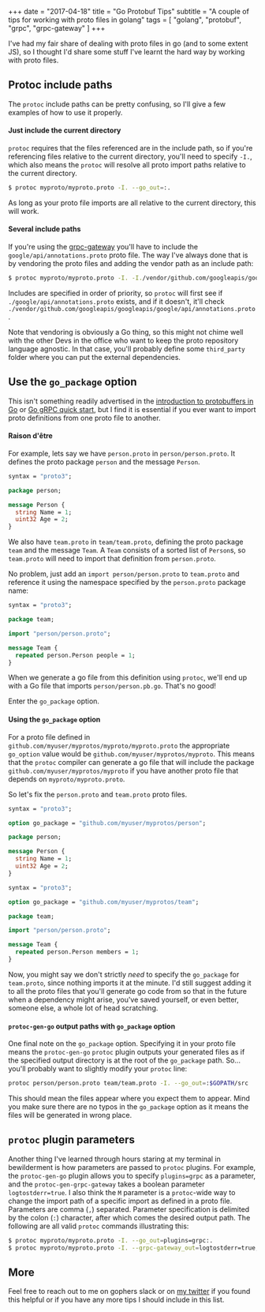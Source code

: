 +++
date = "2017-04-18"
title = "Go Protobuf Tips"
subtitle = "A couple of tips for working with proto files in golang"
tags = [ "golang", "protobuf", "grpc", "grpc-gateway" ]
+++

I've had my fair share of dealing with proto files in go (and to some extent JS),
so I thought I'd share some stuff I've learnt the hard way by working
with proto files.

## Protoc include paths
The `protoc` include paths can be pretty confusing, so I'll give a few examples
of how to use it properly.

#### Just include the current directory
`protoc` requires that the files referenced are in the include path, so if you're
referencing files relative to the current directory, you'll need to specify `-I.`,
which also means the `protoc` will resolve
all proto import paths relative to the current directory.

```bash
$ protoc myproto/myproto.proto -I. --go_out=:.
```

As long as your proto file imports are all relative to the current directory, this will work.

#### Several include paths
If you're using the [grpc-gateway](https://github.com/grpc-ecosystem/grpc-gateway)
you'll have to include the `google/api/annotations.proto` proto file.
The way I've always done that is by vendoring the proto files and adding the vendor path
as an include path:

```bash
$ protoc myproto/myproto.proto -I. -I./vendor/github.com/googleapis/googleapis/ --go_out=:.
```

Includes are specified in order of priority, so `protoc` will first see if
`./google/api/annotations.proto` exists, and if it doesn't, it'll check
`./vendor/github.com/googleapis/googleapis/google/api/annotations.proto`.

Note that vendoring is obviously a Go thing, so this might not chime well
with the other Devs in the office who want to keep the proto repository language agnostic.
In that case, you'll probably define some `third_party` folder where you can put
the external dependencies.

## Use the `go_package` option
This isn't something readily advertised in the
[introduction to protobuffers in Go](https://developers.google.com/protocol-buffers/docs/gotutorial)
or [Go gRPC quick start](http://www.grpc.io/docs/quickstart/go.html), but I find it
is essential if you ever want to import proto definitions from one proto file to another.

#### Raison d'être
For example, lets say we have `person.proto` in `person/person.proto`. It defines the
proto package `person` and the message `Person`.

```protobuf
syntax = "proto3";

package person;

message Person {
  string Name = 1;
  uint32 Age = 2;
}
```

We also have `team.proto` in `team/team.proto`, defining the proto package
`team` and the message `Team`. A `Team` consists of a sorted list of `Person`s,
so `team.proto` will need to import that definition from `person.proto`.

No problem, just add an `import person/person.proto` to `team.proto` and reference it
using the namespace specified by the `person.proto` package name:

```protobuf
syntax = "proto3";

package team;

import "person/person.proto";

message Team {
  repeated person.Person people = 1;
}
```

When we generate a go file from this definition using `protoc`, we'll end up with a Go file
that imports `person/person.pb.go`. That's no good!

Enter the `go_package` option.
#### Using the `go_package` option
For a proto file defined in `github.com/myuser/myprotos/myproto/myproto.proto` the
appropriate `go_option` value would be `github.com/myuser/myprotos/myproto`.
This means that the `protoc` compiler can generate a go file that will include the package
`github.com/myuser/myprotos/myproto` if you have another proto file that depends
on `myproto/myproto.proto`.

So let's fix the `person.proto` and `team.proto` proto files.

```protobuf
syntax = "proto3";

option go_package = "github.com/myuser/myprotos/person";

package person;

message Person {
  string Name = 1;
  uint32 Age = 2;
}
```

```protobuf
syntax = "proto3";

option go_package = "github.com/myuser/myprotos/team";

package team;

import "person/person.proto";

message Team {
  repeated person.Person members = 1;
}
```

Now, you might say we don't strictly _need_ to specify the `go_package` for `team.proto`,
since nothing imports it at the minute. I'd still suggest adding it to all the proto files
that you'll generate go code from so that in the future when a dependency might arise, you've
saved yourself, or even better, someone else, a whole lot of head scratching.

#### `protoc-gen-go` output paths with `go_package` option
One final note on the `go_package` option. Specifying it in your proto file means the
`protoc-gen-go` `protoc` plugin outputs your generated files as if the specified output directory is at the root of the `go_package` path. So... you'll probably want to slightly modify your `protoc` line:

```bash
protoc person/person.proto team/team.proto -I. --go_out=:$GOPATH/src
```

This should mean the files appear where you expect them to appear. Mind you make sure there
are no typos in the `go_package` option as it means the files will be generated in wrong place.

## `protoc` plugin parameters
Another thing I've learned through hours staring at my terminal in bewilderment is
how parameters are passed to `protoc` plugins. For example, the `protoc-gen-go` plugin
allows you to specify `plugins=grpc` as a parameter, and the `protoc-gen-grpc-gateway` takes
a boolean parameter `logtostderr=true`. I also think the `M` parameter is a `protoc`-wide way
to change the import path of a specific import as defined in a proto file. Parameters are
comma (`,`) separated. Parameter specification is delimited by the colon (`:`) character,
after which comes the desired output path.
The following are all valid `protoc` commands illustrating this:

```bash
$ protoc myproto/myproto.proto -I. --go_out=plugins=grpc:.
$ protoc myproto/myproto.proto -I. --grpc-gateway_out=logtostderr=true,Mgoogle/api/annotations.proto=myrepo/api/annotations.proto:.
```

## More
Feel free to reach out to me on gophers slack or on
[my twitter](https://twitter.com/JohanBrandhorst) if you found this helpful or if you have
any more tips I should include in this list.
